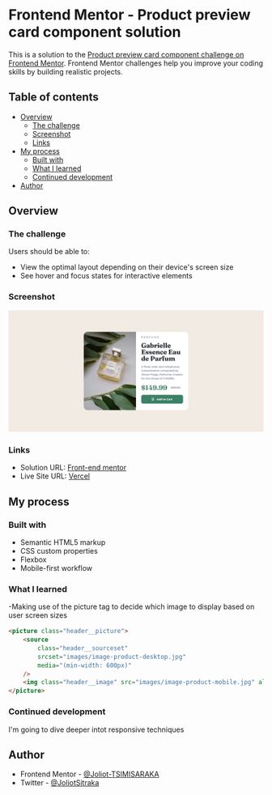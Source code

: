 # Frontend Mentor - Product preview card component solution

This is a solution to the [Product preview card component challenge on Frontend Mentor](https://www.frontendmentor.io/challenges/product-preview-card-component-GO7UmttRfa). Frontend Mentor challenges help you improve your coding skills by building realistic projects.

## Table of contents

-   [Overview](#overview)
    -   [The challenge](#the-challenge)
    -   [Screenshot](#screenshot)
    -   [Links](#links)
-   [My process](#my-process)
    -   [Built with](#built-with)
    -   [What I learned](#what-i-learned)
    -   [Continued development](#continued-development)
-   [Author](#author)

## Overview

### The challenge

Users should be able to:

-   View the optimal layout depending on their device's screen size
-   See hover and focus states for interactive elements

### Screenshot

![](screenshot.png)

### Links

-   Solution URL: [Front-end mentor](https://www.frontendmentor.io/solutions/responsive-product-preview-card-using-flexbox-GGB_DP7fBP)
-   Live Site URL: [Vercel](https://product-preview-card-component-nu-rose.vercel.app/)

## My process

### Built with

-   Semantic HTML5 markup
-   CSS custom properties
-   Flexbox
-   Mobile-first workflow

### What I learned

-Making use of the picture tag to decide which image to display based on user screen sizes

```html
<picture class="header__picture">
    <source
        class="header__sourceset"
        srcset="images/image-product-desktop.jpg"
        media="(min-width: 600px)"
    />
    <img class="header__image" src="images/image-product-mobile.jpg" alt="" />
</picture>
```

### Continued development

I'm going to dive deeper intot responsive techniques

## Author

-   Frontend Mentor - [@Joliot-TSIMISARAKA](https://www.frontendmentor.io/profile/Joliot-TSIMISARAKA)
-   Twitter - [@JoliotSitraka](https://x.com/JoliotSitraka)
